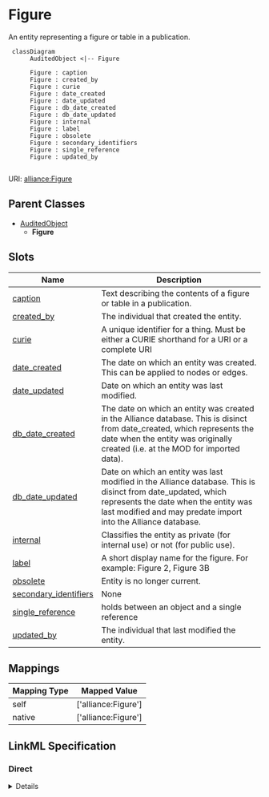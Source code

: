 # Figure

An entity representing a figure or table in a publication.


```mermaid
 classDiagram
      AuditedObject <|-- Figure
      
      Figure : caption
      Figure : created_by
      Figure : curie
      Figure : date_created
      Figure : date_updated
      Figure : db_date_created
      Figure : db_date_updated
      Figure : internal
      Figure : label
      Figure : obsolete
      Figure : secondary_identifiers
      Figure : single_reference
      Figure : updated_by
      

```



URI: [alliance:Figure](http://alliancegenome.org/Figure)


## Parent Classes

* [AuditedObject](AuditedObject.md)
    * **Figure**




<!-- no inheritance hierarchy -->


## Slots

| Name | Description  |
| ---  | ---  |
| [caption](caption.md) | Text describing the contents of a figure or table in a publication. |
| [created_by](created_by.md) | The individual that created the entity. |
| [curie](curie.md) | A unique identifier for a thing. Must be either a CURIE shorthand for a URI or a complete URI |
| [date_created](date_created.md) | The date on which an entity was created. This can be applied to nodes or edges. |
| [date_updated](date_updated.md) | Date on which an entity was last modified. |
| [db_date_created](db_date_created.md) | The date on which an entity was created in the Alliance database.  This is disinct from date_created, which represents the date when the entity was originally created (i.e. at the MOD for imported data). |
| [db_date_updated](db_date_updated.md) | Date on which an entity was last modified in the Alliance database.  This is disinct from date_updated, which represents the date when the entity was last modified and may predate import into the Alliance database. |
| [internal](internal.md) | Classifies the entity as private (for internal use) or not (for public use). |
| [label](label.md) | A short display name for the figure. For example: Figure 2, Figure 3B |
| [obsolete](obsolete.md) | Entity is no longer current. |
| [secondary_identifiers](secondary_identifiers.md) | None |
| [single_reference](single_reference.md) | holds between an object and a single reference |
| [updated_by](updated_by.md) | The individual that last modified the entity. |


## Mappings

| Mapping Type | Mapped Value |
| ---  | ---  |
| self | ['alliance:Figure'] |
| native | ['alliance:Figure'] |




## LinkML Specification

<!-- TODO: investigate https://stackoverflow.com/questions/37606292/how-to-create-tabbed-code-blocks-in-mkdocs-or-sphinx -->

### Direct

<details>
```yaml
name: Figure
description: An entity representing a figure or table in a publication.
notes:
- Ideally, a Figure entity represents an entire figure (or table). However, in some
  cases, a Figure entity may represent only a part of some figure. For example, when
  importing an old cropped image of Figure 2B, it may be simpler to simply create
  a Figure entity representing that 2B part. A Figure will usually have one related
  Image, but it can sometimes have many.
from_schema: https://github.com/alliance-genome/agr_persistent_schema/src/schema/image.yaml
is_a: AuditedObject
slots:
- curie
- single_reference
- label
- caption
- secondary_identifiers
slot_usage:
  single_reference:
    name: single_reference
    domain_of:
    - SourceVariantLocation
    - VariantLocation
    - PhenotypeAnnotation
    - DiseaseAnnotation
    - ConditionRelation
    - Figure
    - GeneToGeneOrthologyCurated
    - ExpressionExperiment
    - FunctionalGeneSet
    required: true

```
</details>

### Induced

<details>
```yaml
name: Figure
description: An entity representing a figure or table in a publication.
notes:
- Ideally, a Figure entity represents an entire figure (or table). However, in some
  cases, a Figure entity may represent only a part of some figure. For example, when
  importing an old cropped image of Figure 2B, it may be simpler to simply create
  a Figure entity representing that 2B part. A Figure will usually have one related
  Image, but it can sometimes have many.
from_schema: https://github.com/alliance-genome/agr_persistent_schema/src/schema/image.yaml
is_a: AuditedObject
slot_usage:
  single_reference:
    name: single_reference
    domain_of:
    - SourceVariantLocation
    - VariantLocation
    - PhenotypeAnnotation
    - DiseaseAnnotation
    - ConditionRelation
    - Figure
    - GeneToGeneOrthologyCurated
    - ExpressionExperiment
    - FunctionalGeneSet
    required: true
attributes:
  curie:
    name: curie
    description: A unique identifier for a thing. Must be either a CURIE shorthand
      for a URI or a complete URI
    from_schema: https://github.com/alliance-genome/agr_curation_schema/core.yaml
    multivalued: false
    identifier: true
    alias: curie
    owner: Figure
    domain_of:
    - OntologyTerm
    - PhenotypeAnnotation
    - DiseaseAnnotation
    - BiologicalEntity
    - BiologicalEntityDTO
    - Chromosome
    - Assembly
    - Identifier
    - Figure
    - Image
    - Laboratory
    - InformationContentEntity
    - Reference
    - Resource
    - ModCorpusAssociation
    - GeneInteraction
    - ExpressionExperiment
    - GeneNomenclatureSet
    range: uriorcurie
  single_reference:
    name: single_reference
    description: holds between an object and a single reference
    from_schema: https://github.com/alliance-genome/agr_curation_schema/core.yaml
    multivalued: false
    alias: single_reference
    owner: Figure
    domain_of:
    - SourceVariantLocation
    - VariantLocation
    - PhenotypeAnnotation
    - DiseaseAnnotation
    - ConditionRelation
    - Figure
    - GeneToGeneOrthologyCurated
    - ExpressionExperiment
    - FunctionalGeneSet
    range: Reference
    required: true
  label:
    name: label
    description: 'A short display name for the figure. For example: Figure 2, Figure
      3B'
    from_schema: https://github.com/alliance-genome/agr_persistent_schema/src/schema/image.yaml
    alias: label
    owner: Figure
    domain_of:
    - Figure
    - ImagePane
    range: string
  caption:
    name: caption
    description: Text describing the contents of a figure or table in a publication.
    from_schema: https://github.com/alliance-genome/agr_persistent_schema/src/schema/image.yaml
    domain: Figure
    alias: caption
    owner: Figure
    domain_of:
    - Figure
    range: string
  secondary_identifiers:
    name: secondary_identifiers
    from_schema: https://github.com/alliance-genome/agr_curation_schema/core.yaml
    aliases:
    - secondary_ids
    multivalued: true
    alias: secondary_identifiers
    owner: Figure
    domain_of:
    - OntologyTerm
    - GenomicEntity
    - GenomicEntityDTO
    - Figure
    - Image
    - Antibody
    range: uriorcurie
  created_by:
    name: created_by
    description: The individual that created the entity.
    from_schema: https://github.com/alliance-genome/agr_curation_schema/core.yaml
    domain: AuditedObject
    multivalued: false
    alias: created_by
    owner: Figure
    domain_of:
    - AuditedObject
    range: Person
  date_created:
    name: date_created
    description: The date on which an entity was created. This can be applied to nodes
      or edges.
    from_schema: https://github.com/alliance-genome/agr_curation_schema/core.yaml
    aliases:
    - creation_date
    exact_mappings:
    - dct:createdOn
    - WIKIDATA_PROPERTY:P577
    alias: date_created
    owner: Figure
    domain_of:
    - AuditedObject
    - AuditedObjectDTO
    range: datetime
  updated_by:
    name: updated_by
    description: The individual that last modified the entity.
    from_schema: https://github.com/alliance-genome/agr_curation_schema/core.yaml
    domain: AuditedObject
    multivalued: false
    alias: updated_by
    owner: Figure
    domain_of:
    - AuditedObject
    range: Person
  date_updated:
    name: date_updated
    description: Date on which an entity was last modified.
    from_schema: https://github.com/alliance-genome/agr_curation_schema/core.yaml
    aliases:
    - date_last_modified
    alias: date_updated
    owner: Figure
    domain_of:
    - AuditedObject
    - AuditedObjectDTO
    range: datetime
  db_date_created:
    name: db_date_created
    description: The date on which an entity was created in the Alliance database.  This
      is disinct from date_created, which represents the date when the entity was
      originally created (i.e. at the MOD for imported data).
    from_schema: https://github.com/alliance-genome/agr_curation_schema/core.yaml
    alias: db_date_created
    owner: Figure
    domain_of:
    - AuditedObject
    - AuditedObjectDTO
    range: datetime
  db_date_updated:
    name: db_date_updated
    description: Date on which an entity was last modified in the Alliance database.  This
      is disinct from date_updated, which represents the date when the entity was
      last modified and may predate import into the Alliance database.
    from_schema: https://github.com/alliance-genome/agr_curation_schema/core.yaml
    alias: db_date_updated
    owner: Figure
    domain_of:
    - AuditedObject
    - AuditedObjectDTO
    range: datetime
  internal:
    name: internal
    description: Classifies the entity as private (for internal use) or not (for public
      use).
    notes:
    - Default value is true.
    from_schema: https://github.com/alliance-genome/agr_curation_schema/core.yaml
    alias: internal
    owner: Figure
    domain_of:
    - AuditedObject
    - AuditedObjectDTO
    range: boolean
    required: true
  obsolete:
    name: obsolete
    description: Entity is no longer current.
    notes:
    - Obsolete entities are preserved in the database for posterity but should not
      be publicly displayed.
    from_schema: https://github.com/alliance-genome/agr_curation_schema/core.yaml
    alias: obsolete
    owner: Figure
    domain_of:
    - AuditedObject
    - AuditedObjectDTO
    range: boolean

```
</details>